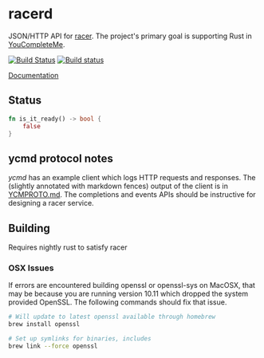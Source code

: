 racerd
======

JSON/HTTP API for [racer][]. The project's primary goal is supporting Rust in
[YouCompleteMe][].

[![Build Status](https://travis-ci.org/jwilm/racerd.svg?branch=master)](https://travis-ci.org/jwilm/racerd)
[![Build status](https://ci.appveyor.com/api/projects/status/ysdf6dlxv73am0s5/branch/master?svg=true)](https://ci.appveyor.com/project/jwilm/racerd/branch/master)

[Documentation][]

## Status

```rust
fn is_it_ready() -> bool {
    false
}
```

## ycmd protocol notes

_ycmd_ has an example client which logs HTTP requests and responses. The
(slightly annotated with markdown fences) output of the client is in
[YCMPROTO.md][]. The completions and events APIs should be instructive for
designing a racer service.

[YouCompleteMe]: https://github.com/Valloric/YouCompleteMe
[YCMPROTO.md]: YCMPROTO.md
[racer]: https://github.com/phildawes/racer

## Building

Requires nightly rust to satisfy racer

### OSX Issues

If errors are encountered building openssl or openssl-sys on MacOSX, that
may be because you are running version 10.11 which dropped the system
provided OpenSSL. The following commands should fix that issue.

```sh
# Will update to latest openssl available through homebrew
brew install openssl

# Set up symlinks for binaries, includes
brew link --force openssl
```

[Documentation]: http://jwilm.github.io/racerd/libracerd/
